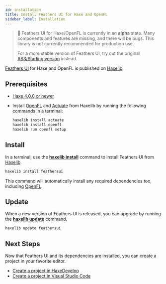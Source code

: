 ```yaml
---
id: installation
title: Install Feathers UI for Haxe and OpenFL
sidebar_label: Installation
---
```


> 🚨 Feathers UI for Haxe/OpenFL is currently in an **alpha** state. Many components and features are missing, and there will be bugs. This library is not currently recommended for production use.
>
> For a more stable version of Feathers UI, try out the original [AS3/Starling version](../as3-starling/getting-started) instead.

[Feathers UI](/) for Haxe and OpenFL is published on [Haxelib](https://lib.haxe.org).

## Prerequisites

- [Haxe 4.0.0 or newer](https://haxe.org/download/)
- Install [OpenFL](https://lib.haxe.org/p/openfl/) and [Actuate](https://lib.haxe.org/p/actuate/) from Haxelib by running the following commands in a terminal:

  ```sh
  haxelib install actuate
  haxelib install openfl
  haxelib run openfl setup
  ```

## Install

In a terminal, use the [**haxelib install**](https://lib.haxe.org/documentation/using-haxelib/#install) command to install Feathers UI from [Haxelib](https://lib.haxe.org).

```sh
haxelib install feathersui
```

This command will automatically install any required dependencies too, including [OpenFL](https://openfl.org/).

## Update

When a new version of Feathers UI is released, you can upgrade by running the [**haxelib update**](https://lib.haxe.org/documentation/using-haxelib/#update) command.

```sh
haxelib update feathersui
```

## Next Steps

Now that Feathers UI and its dependencies are installed, you can create a project in your favorite editor.

- [Create a project in HaxeDevelop](haxedevelop.md)
- [Create a project in Visual Studio Code](visual-studio-code.md)
